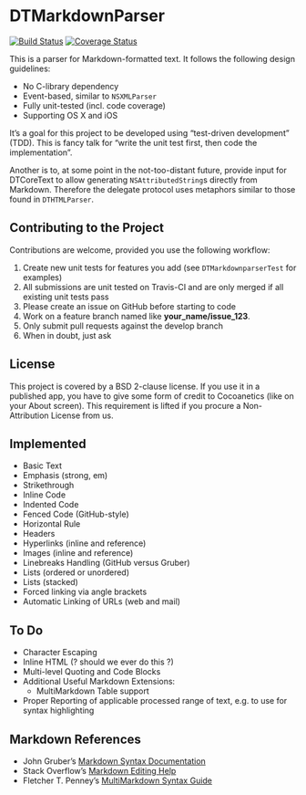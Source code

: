 DTMarkdownParser
================

[![Build Status](https://travis-ci.org/Cocoanetics/DTMarkdownParser.png?branch=develop)](https://travis-ci.org/Cocoanetics/DTMarkdownParser) [![Coverage Status](https://coveralls.io/repos/Cocoanetics/DTMarkdownParser/badge.png?branch=develop)](https://coveralls.io/r/Cocoanetics/DTMarkdownParser?branch=develop) 

This is a parser for Markdown-formatted text. It follows the following design guidelines:

- No C-library dependency
- Event-based, similar to `NSXMLParser`
- Fully unit-tested (incl. code coverage)
- Supporting OS X and iOS

It’s a goal for this project to be developed using “test-driven development” (TDD). This is fancy talk for “write the unit test first, then code the implementation”.

Another is to, at some point in the not-too-distant future, provide input for DTCoreText to allow generating `NSAttributedString`s directly from Markdown. Therefore the delegate protocol uses metaphors similar to those found in `DTHTMLParser`.


Contributing to the Project
---------------------------

Contributions are welcome, provided you use the following workflow:

1. Create new unit tests for features you add (see  `DTMarkdownparserTest` for examples)
2. All submissions are unit tested on Travis-CI and are only merged if all existing unit tests pass
3. Please create an issue on GitHub before starting to code
4. Work on a feature branch named like **your_name/issue_123**.
5. Only submit pull requests against the develop branch
6. When in doubt, just ask

License
-------

This project is covered by a BSD 2-clause license. If you use it in a published app, you have to give some form of credit to Cocoanetics (like on your About screen). This requirement is lifted if you procure a Non-Attribution License from us.

Implemented
-----------

- Basic Text
- Emphasis (strong, em)
- Strikethrough
- Inline Code
- Indented Code
- Fenced Code (GitHub-style)
- Horizontal Rule
- Headers
- Hyperlinks (inline and reference)
- Images (inline and reference)
- Linebreaks Handling (GitHub versus Gruber)
- Lists (ordered or unordered)
- Lists (stacked)
- Forced linking via angle brackets
- Automatic Linking of URLs (web and mail)

To Do
-----

- Character Escaping
- Inline HTML (? should we ever do this ?)
- Multi-level Quoting and Code Blocks
- Additional Useful Markdown Extensions:
	- MultiMarkdown Table support
- Proper Reporting of applicable processed range of text, e.g. to use for syntax highlighting

Markdown References
-------------------

- John Gruber’s [Markdown Syntax Documentation](http://daringfireball.net/projects/markdown/syntax)
- Stack Overflow’s [Markdown Editing Help](http://stackoverflow.com/editing-help)
- Fletcher T. Penney’s [MultiMarkdown Syntax Guide](https://github.com/fletcher/MultiMarkdown/wiki/MultiMarkdown-Syntax-Guide)
